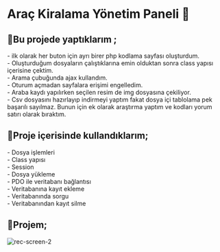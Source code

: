 # Araç Kiralama Yönetim Paneli 🚗
<h2>📌Bu projede yaptıklarım ;</h2>
- ilk olarak her buton için ayrı birer php kodlama sayfası oluşturdum. <br>
- Oluşturduğum dosyaların çalıştıklarına emin olduktan sonra class yapısı içerisine çektim. <br>
- Arama çubuğunda ajax kullandım. <br>
- Oturum açmadan sayfalara erişimi engelledim. <br>
- Araba kaydı yapılırken seçilen resim de img dosyasına çekiliyor. <br>
- Csv dosyasını hazırlayıp indirmeyi yaptım fakat dosya içi tablolama pek başarılı sayılmaz. Bunun için ek olarak araştırma yaptım ve kodları yorum satırı olarak bıraktım. <br>

<h2>📌Proje içerisinde kullandıklarım;</h2> 
- Dosya işlemleri <br>
- Class yapısı <br>
- Session <br>
- Dosya yükleme <br>
- PDO ile veritabanı bağlantısı <br>
- Veritabanına kayıt ekleme <br>
- Veritabanında sorgu <br>
- Veritabanından kayıt silme <br>

<h2>📌Projem;</h2> 

![rec-screen-_2_](https://user-images.githubusercontent.com/110525328/205392746-44f8c2a2-6d90-4628-9079-0ee3d4b818ac.gif)
